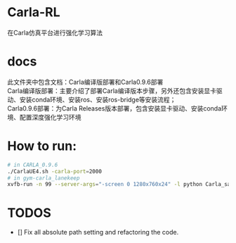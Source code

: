 # Carla-RL
在Carla仿真平台进行强化学习算法
# docs
此文件夹中包含文档：Carla编译版部署和Carla0.9.6部署  
    Carla编译版部署：主要介绍了部署Carla编译版本步骤，另外还包含安装显卡驱动、安装conda环境、安装ros、安装ros-bridge等安装流程；  
    Carla0.9.6部署：为Carla Releases版本部署，包含安装显卡驱动、安装conda环境、配置深度强化学习环境  

# How to run:
```bash
# in CARLA_0.9.6
./CarlaUE4.sh -carla-port=2000
# in gym-carla_lanekeep
xvfb-run -n 99 --server-args="-screen 0 1280x760x24" -l python Carla_sac.py
```

# TODOS
- [] Fix all absolute path setting and refactoring the code.